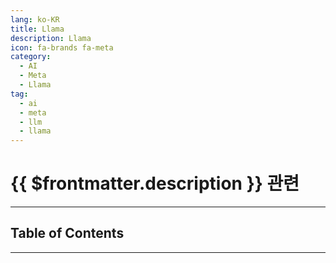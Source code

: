 ```yaml
---
lang: ko-KR
title: Llama
description: Llama
icon: fa-brands fa-meta
category: 
  - AI
  - Meta
  - Llama
tag: 
  - ai
  - meta
  - llm
  - llama
---
```


# {{ $frontmatter.description }} 관련

<ShieldsGroup logos="meta"/>

---

## Table of Contents

<ToCLocal basePath="/ai/llama/" />

---

<TagLinks />